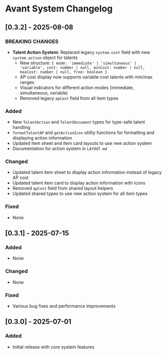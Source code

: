 # Avant System Changelog

## [0.3.2] - 2025-08-08

### BREAKING CHANGES

- **Talent Action System**: Replaced legacy `system.cost` field with new `system.action` object for talents
  - New structure: `{ mode: 'immediate' | 'simultaneous' | 'variable', cost: number | null, minCost: number | null, maxCost: number | null, free: boolean }`
  - AP cost display now supports variable cost talents with min/max ranges
  - Visual indicators for different action modes (immediate, simultaneous, variable)
  - Removed legacy `apCost` field from all item types

### Added

- New `TalentAction` and `TalentDocument` types for type-safe talent handling
- `formatTalentAP` and `getActionIcon` utility functions for formatting and displaying action information
- Updated item sheet and item card layouts to use new action system
- Documentation for action system in `LAYOUT.md`

### Changed

- Updated talent item sheet to display action information instead of legacy AP cost
- Updated talent item card to display action information with icons
- Removed `apCost` field from shared layout helpers
- Updated shared types to use new action system for all item types

### Fixed

- None

## [0.3.1] - 2025-07-15

### Added

- None

### Changed

- None

### Fixed

- Various bug fixes and performance improvements

## [0.3.0] - 2025-07-01

### Added

- Initial release with core system features